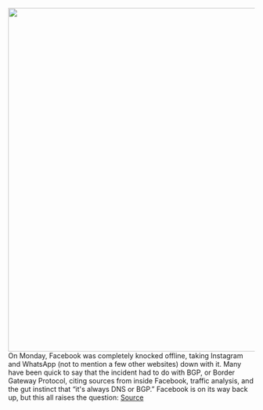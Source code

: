 <img src='https://cdn.vox-cdn.com/thumbor/7Lc84zfgmilsPXIBdY7m-70nMu0=/0x0:2040x1360/1200x800/filters:focal(857x517:1183x843)/cdn.vox-cdn.com/uploads/chorus_image/image/69950767/acastro_200512_1777_socialDistance_0001.0.0.jpg' width='700px' /><br/>
On Monday, Facebook was completely knocked offline, taking Instagram and WhatsApp (not to mention a few other websites) down with it. Many have been quick to say that the incident had to do with BGP, or Border Gateway Protocol, citing sources from inside Facebook, traffic analysis, and the gut instinct that “it's always DNS or BGP.” Facebook is on its way back up, but this all raises the question:
<a href='https://www.theverge.com/2021/10/4/22709260/what-is-bgp-border-gateway-protocol-explainer-internet-facebook-outage'> Source <a/>